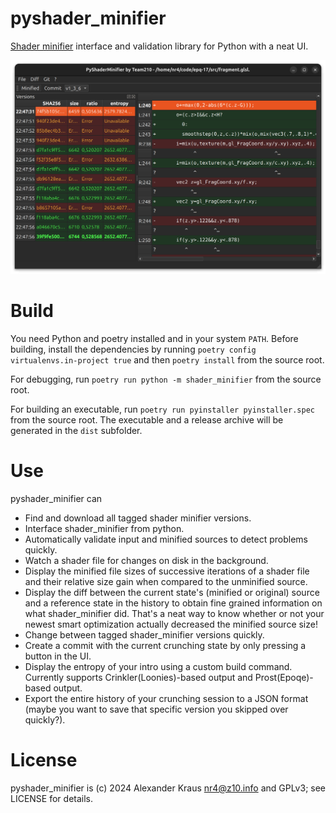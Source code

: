 # pyshader_minifier
[Shader minifier](https://github.com/laurentlb/Shader_Minifier) interface and validation library for Python with a neat UI.

![Screenshot](https://github.com/LeStahL/pyshader_minifier/blob/main/screenshot.png?raw=true)

# Build
You need Python and poetry installed and in your system `PATH`. Before building, install the dependencies by running `poetry config virtualenvs.in-project true` and then `poetry install` from the source root.

For debugging, run `poetry run python -m shader_minifier` from the source root.

For building an executable, run `poetry run pyinstaller pyinstaller.spec` from the source root. The executable and a release archive will be generated in the `dist` subfolder.

# Use
pyshader_minifier can
* Find and download all tagged shader minifier versions.
* Interface shader_minifier from python.
* Automatically validate input and minified sources to detect problems quickly.
* Watch a shader file for changes on disk in the background.
* Display the minified file sizes of successive iterations of a shader file and their relative size gain when compared to the unminified source.
* Display the diff between the current state's (minified or original) source and a reference state in the history to obtain fine grained information on what shader_minifier did. That's a neat way to know whether or not your newest smart optimization actually decreased the minified source size!
* Change between tagged shader_minifier versions quickly.
* Create a commit with the current crunching state by only pressing a button in the UI.
* Display the entropy of your intro using a custom build command. Currently supports Crinkler(Loonies)-based output and Prost(Epoqe)-based output.
* Export the entire history of your crunching session to a JSON format (maybe you want to save that specific version you skipped over quickly?).

# License
pyshader_minifier is (c) 2024 Alexander Kraus <nr4@z10.info> and GPLv3; see LICENSE for details.
